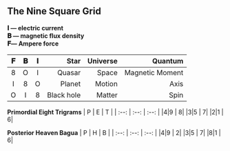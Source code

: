## The Nine Square Grid

**𝐈 — electric current**  
**𝐁 — magnetic flux density**  
**𝐅— Ampere force**  

| 𝐅   | 𝐁 |  𝐈 | Star | Universe | Quantum |
|  :--:  |  :--: |  :--:  |  --:  | --:  |--:  |
|8|O | I|Quasar|Space|Magnetic Moment|
|I|8 | O|Planet|Motion|Axis|
|O|I | 8|Black hole|Matter|Spin|  

**Primordial Eight Trigrams**
| P  | E | T | 
|  :--:  |  :--: |  :--:  | 
|4|9 | 8|
|3|5 | 7|
|2|1 | 6|  

**Posterior Heaven Bagua**
| P  | H | B | 
|  :--:  |  :--: |  :--:  | 
|4|9 | 2|
|3|5 | 7|
|8|1 | 6|  
